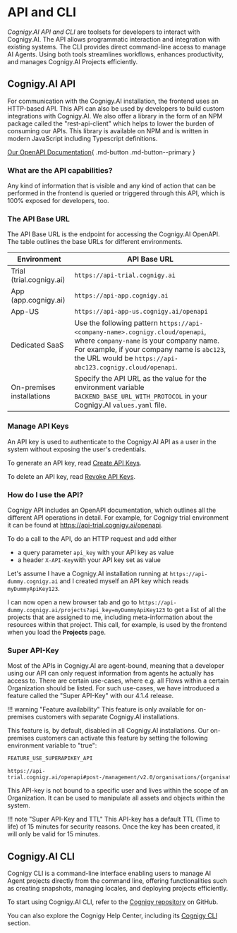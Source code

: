 # API and CLI

_Cognigy.AI API and CLI_ are toolsets for developers to interact with Cognigy.AI. The API allows programmatic interaction and integration with existing systems. The CLI provides direct command-line access to manage AI Agents. Using both tools streamlines workflows, enhances productivity, and manages Cognigy.AI Projects efficiently.

## Cognigy.AI API

For communication with the Cognigy.AI installation, the frontend uses an HTTP-based API.
This API can also be used by developers to build custom integrations with Cognigy.AI. We also offer a library in the form of an NPM package called the "rest-api-client" which helps to lower the burden of consuming our APIs. This library is available on NPM and is written in modern JavaScript including Typescript definitions.

[Our OpenAPI Documentation](https://api-trial.cognigy.ai/openapi){ .md-button .md-button--primary }

### What are the API capabilities?

Any kind of information that is visible and any kind of action that can be performed in the frontend is queried or triggered through this API, which is 100% exposed for developers, too.

### The API Base URL

The API Base URL is the endpoint for accessing the Cognigy.AI OpenAPI.
The table outlines the base URLs for different environments.

| Environment              | API Base URL                                                                                                                                                                                                                         |
|--------------------------|--------------------------------------------------------------------------------------------------------------------------------------------------------------------------------------------------------------------------------------|
| Trial (trial.cognigy.ai) | `https://api-trial.cognigy.ai`                                                                                                                                                                                                       |
| App (app.cognigy.ai)     | `https://api-app.cognigy.ai`                                                                                                                                                                                                         |
| App-US                   | `https://api-app-us.cognigy.ai/openapi`                                                                                                                                                                                              |
| Dedicated SaaS           | Use the following pattern `https://api-<company-name>.cognigy.cloud/openapi`, where `company-name` is your company name. For example, if your company name is `abc123`, the URL would be `https://api-abc123.cognigy.cloud/openapi`. |                                                                                                      |
| On-premises installations | Specify the API URL as the value for the environment variable `BACKEND_BASE_URL_WITH_PROTOCOL` in your Cognigy.AI `values.yaml` file.                                                                                                | 

### Manage API Keys

An API key is used to authenticate to the Cognigy.AI API as a user in the system without exposing the user's credentials.

To generate an API key, read [Create API Keys](../administer/user-menu/my-profile.md#create-api-keys).

To delete an API key, read [Revoke API Keys](../administer/user-menu/my-profile.md#revoke-api-keys).

### How do I use the API?

Cognigy API includes an OpenAPI documentation, which outlines all the different API operations in detail. For example, for Cognigy trial environment it can be found at https://api-trial.cognigy.ai/openapi.

To do a call to the API, do an HTTP request and add either
- a query parameter `api_key` with your API key as value
- a header `X-API-Key`with your API key set as value

Let's assume I have a Cognigy.AI installation running at `https://api-dummy.cognigy.ai` and I created myself an API key which reads `myDummyApiKey123`.

I can now open a new browser tab and go to `https://api-dummy.cognigy.ai/projects?api_key=myDummyApiKey123` to get a list of all the projects that are assigned to me, including meta-information about the resources within that project.
This call, for example, is used by the frontend when you load the **Projects** page.

### Super API-Key

Most of the APIs in Cognigy.AI are agent-bound,
meaning that a developer using our API can only request information from agents he actually has access to.
There are certain use-cases, where e.g. all Flows within a certain Organization should be listed.
For such use-cases, we have introduced a feature called the "Super API-Key" with our 4.1.4 release.

!!! warning "Feature availability"
    This feature is only available for on-premises customers with separate Cognigy.AI installations.

This feature is, by default, disabled in all Cognigy.AI installations. Our on-premises customers can activate this feature by setting the following environment variable to "true":

````JavaScript
FEATURE_USE_SUPERAPIKEY_API
````

````
https://api-trial.cognigy.ai/openapi#post-/management/v2.0/organisations/{organisationId}/apikeys
````

This API-key is not bound to a specific user and lives within the scope of an Organization. It can be used to manipulate all assets and objects within the system.

!!! note "Super API-Key and TTL"
    This API-key has a default TTL (Time to life) of 15 minutes for security reasons. Once the key has been created, it will only be valid for 15 minutes.

## Cognigy.AI CLI

Cognigy CLI is a command-line interface enabling users to manage AI Agent projects directly from the command line, offering functionalities such as creating snapshots, managing locales, and deploying projects efficiently.

To start using Cognigy.AI CLI, refer to the [Cognigy repository](https://github.com/Cognigy/Cognigy-CLI) on GitHub.

You can also explore the Cognigy Help Center, including its [Cognigy CLI](https://support.cognigy.com/hc/en-us/sections/360004745359-Cognigy-CLI) section.
